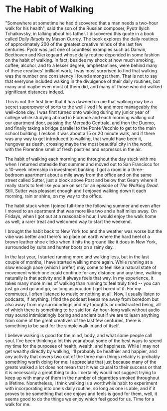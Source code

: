 # The Habit of Walking

"Somewhere at sometime he had discovered that a man needs a two-hour walk for his health", said the son of the Russian composer, Pyotr Ilyich Tchaikovsky, in talking about his father. I discovered this quote in a book called _Daily Rituals_ by Mason Currey. The book explores the daily routines of approximately 200 of the greatest creative minds of the last few centuries. Pyotr was just one of countless examples such as Darwin, Beethoven and Kierkegaard whose daily routine depended in some fashion on the habit of walking. In fact, besides my shock at how much smoking, coffee, alcohol, and to a lesser degree, amphetamines, were behind many of these creatives' brilliant work, I was most surprised to find that walking was the number one consistency I found amongst them. That is not to say that everyone included walking in the divulgence of their daily routines, but many and maybe even most of them did, and many of those who did walked significant distances indeed.

This is not the first time that it has dawned on me that walking may be a secret superpower of sorts to the well-lived life and more manageably the well-done day. I was first turned onto walking during my junior year of college while studying abroad in Florence and each morning walking out our apartment door, passing the Mercado Centrale, and then the Duomo, and finally taking a bridge parallel to the Ponte Vecchio to get to the main school building. I reckon it was about a 15 or 20 minute walk, and if there was any way to get introduced to walking, that would have been it, hungover as death, crossing maybe the most beautiful city in the world, with the Florentine smell of fresh pastries and espressos in the air.

The habit of walking each morning and throughout the day stuck with me when I returned stateside that summer and moved out to San Francisco for a 10-week internship in investment banking. I got a room in a three-bedroom apartment about a mile away from the office and on the same street called Sutter, just a block above Post and below that Geary where it really starts to feel like you are on set for an episode of _The Walking Dead_. Still, Sutter was pleasant enough and I enjoyed walking down it each morning, rain or shine, on my way to the office.

The habit stuck when I joined full-time the following summer and even after I moved to an apartment that was more like two and a half miles away. On Fridays, when I got out at a reasonable hour, I would enjoy the walk home as well, a rarer treat and welcomed way to start the weekend.

I brought the habit back to New York too and the weather was worse but the vibe was better and there's no place on earth where the hard heel of a brown leather shoe clicks when it hits the ground like it does in New York, surrounded by suits and hunter boots on a rainy day.

In the last year, I started running more and walking less, but in the last couple of months, I have started walking more again. While running at a slow enough pace (which I prefer) may come to feel like a natural state of movement which one could continue for any distance and any time, walking naturally is that activity and it always feels that way. In my experience, it takes many more miles of walking than running to feel truly tired -- you can just go and go and go, so long as you don't get bored of it. For my commutes, I often listened to music or nothing at all. Now, I usually listen to podcasts, if anything. I find the podcast keeps me away from boredom but also away from my surroundings and my thoughts or undistracted being, all of which there is something to be said for. An hour-long walk without audio may sound intimidatingly boring and ancient but if we are to learn anything from some of the great creatives of the last few centuries, there is something to be said for the simple walk in and of itself.

I believe walking is good for the mind, body, and what some people call soul. I've been thinking a lot this year about some of the best ways to spend my time for the purposes of health, wealth, and happiness. While I may not get wealthy directly by walking, I'll probably be healthier and happier, and any activity that covers two out of the three main things reliably is probably something worth doing for me. I appreciate that just because many of the greats walked a lot does not mean that it was causal to their success or that it is necessarily a great thing to do. I certainly would not suggest trying to keep up with many of them in the number of cigarettes smoked throughout a lifetime. Nonetheless, I think walking is a worthwhile habit to experiment with incorporating into one's daily routine, so long as one is able, and if it proves to be something that one enjoys and feels is good for them, well, it seems good to do the things we enjoy which feel good for us. Time for a walk for me.
